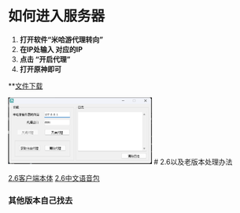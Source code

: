 # 如何进入服务器

1. **打开软件“米哈游代理转向”** 
2. **在IP处输入 对应的IP** 
3. **点击 “开启代理”**
4. **打开原神即可**

**[文件下载](https://github.com/xiaoyuban1213/genshin-fabu/releases)

<img src="QQ截图20220616162609.png" alt="QQ截图20220616162609" style="zoom:50%;" />
# 2.6以及老版本处理办法

[2.6客户端本体](https://autopatchcn.yuanshen.com/client_app/download/pc_zip/20220318210005_l9zBcCngXHqIrxpk/YuanShen_2.6.0.zip)  [2.6中文语音包](https://autopatchcn.yuanshen.com/client_app/download/pc_zip/20220318210005_l9zBcCngXHqIrxpk/Audio_Chinese_2.6.0.zip)

### 其他版本自己找去
